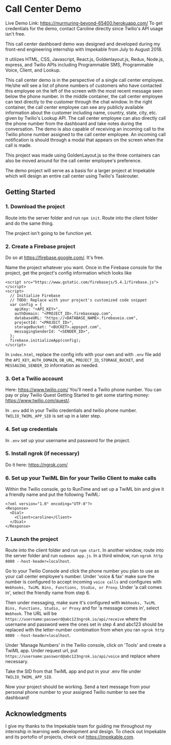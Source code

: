 # Call Center Demo

Live Demo Link: https://murmuring-beyond-65400.herokuapp.com/
To get credentials for the demo, contact Caroline directly since Twilio's API usage isn't free. 

This call center dashboard demo was designed and developed during my front-end engineering internship with Impekable from July to August 2018.

It utilizes HTML, CSS, Javascript, React.js, Goldenlayout.js, Redux, Node.js, express, and Twilio APIs including Programmable SMS, Programmable Voice, Client, and Lookup.

This call center demo is in the perspective of a single call center employee. He/she will see a list of phone numbers of customers who have contacted this employee on the left of the screen with the most recent message seen below the phone number. In the middle container, the call center employee can text directly to the customer through the chat window. In the right container, the call center employee can see any publicly available information about the customer including name, country, state, city, etc. given by Twilio's Lookup API. The call center employee can also directly call the phone number from the dashboard and take notes during the conversation. The demo is also capable of receiving an incoming call to the Twilio phone number assigned to the call center employee. An incoming call notification is should through a modal that appears on the screen when the call is made.

This project was made using GoldenLayout.js so the three containers can also be moved around for the call center employee's preference. 

The demo project will serve as a basis for a larger project at Impekable which will design an entire call center using Twilio's Taskrouter.

## Getting Started

### 1. Download the project 
Route into the server folder and run `npm init`. Route into the client folder and do the same thing. 

The project isn't going to be function yet.

### 2. Create a Firebase project 
Do so at https://firebase.google.com/. It's free.

Name the project whatever you want. Once in the Firebase console for the project, get the project's config information which looks like

```
<script src="https://www.gstatic.com/firebasejs/5.4.1/firebase.js"></script>
<script>
  // Initialize Firebase
  // TODO: Replace with your project's customized code snippet
  var config = {
    apiKey: "<API_KEY>",
    authDomain: "<PROJECT_ID>.firebaseapp.com",
    databaseURL: "https://<DATABASE_NAME>.firebaseio.com",
    projectId: "<PROJECT_ID>",
    storageBucket: "<BUCKET>.appspot.com",
    messagingSenderId: "<SENDER_ID>",
  };
  firebase.initializeApp(config);
</script>

```
In `index.html`, replace the config info with your own and with `.env` file add the `API_KEY`, `AUTH_DOMAIN`, `DB_URL`, `PROJECT_ID`, `STORAGE_BUCKET`, and `MESSAGING_SENDER_ID` information as needed. 

### 3. Get a Twilio account 
Here: https://www.twilio.com/
You'll need a Twilio phone number. You can pay or play Twilio Quest Getting Started to get some starting money: https://www.twilio.com/quest/. 

In `.env` add in your Twilio credentials and twilio phone number. `TWILIO_TWIML_APP_SID` is set up in a later step.


### 4. Set up credentials
In `.env` set up your username and password for the project. 

### 5. Install ngrok (if necessary)
Do it here: https://ngrok.com/

### 6. Set up your TwiML Bin for your Twilio Client to make calls
Within the Twilio console, go to RunTime and set up a TwiML bin and give it a friendly name and put the following TwiML: 
```
<?xml version="1.0" encoding="UTF-8"?>
<Response>
  <Dial>
    <Client>caroline</Client>
  </Dial>
</Response>

```
### 7. Launch the project
Route into the client folder and run `npm start`. 
In another window, route into the server folder and run `nodemon app.js`.
In a third window, run `ngrok http 8080 --host-header=localhost`.

Go to your Twilio Console and click the phone number you plan to use as your call center employee's number.
Under 'voice & fax' make sure the number is configured to accept incoming `voice calls` and configures with `Webhooks, TwiML Bins, Functions, Studio, or Proxy`. Under 'a call comes in', select the friendly name from step 6.

Then under messaging, make sure it's configured with `Webhooks, TwiML Bins, Functions, Studio, or Proxy` and for 'a message comes in', select `Webhook`. The URL will be `https://username:password@abc123ngrok.io/api/receive` where the username and password were the ones set in step 4 and abc123 should be replaced with the letter-number combination from when you ran `ngrok http 8080 --host-header=localhost`. 

Under 'Manage Numbers' in the Twilio console, click on 'Tools' and create a TwiML app. Under request url, put `https://username:password@abc123ngrok.io/api/voice` and replace where necessary.

Take the SID from that TwiML app and put in your .env file under `TWILIO_TWIML_APP_SID`. 

Now your project should be working. Send a text message from your personal phone number to your assigned Twilio number to see the dashboard!

## Acknowledgments
I give my thanks to the Impekable team for guiding me throughout my internship in learning web development and design. To check out Impekable and its portofio of projects, check out https://impekable.com. 